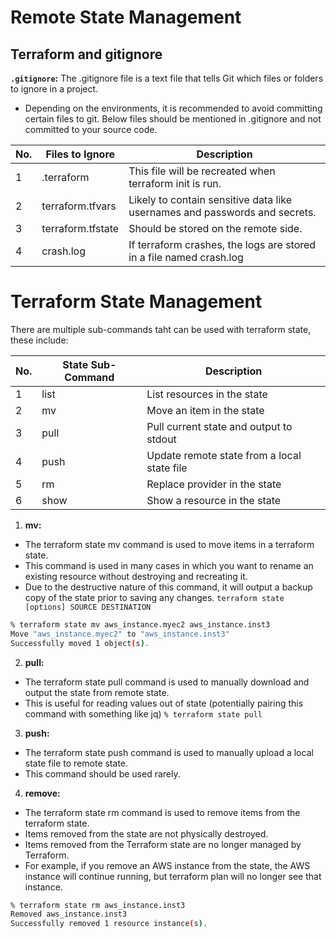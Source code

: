 # Remote State Management

## Terraform and gitignore

**`.gitignore`:** The .gitignore file is a text file that tells Git which files or folders to ignore in a project.

- Depending on the environments, it is recommended to avoid committing certain files to git. Below files should be mentioned in .gitignore and not committed to your source code.
  
|  No.  |Files to Ignore    |            Description                                                      |
| ----- |------------------ | --------------------------------------------------------------------------- |
|   1   | .terraform        | This file will be recreated when terraform init is run.                     |
|   2   | terraform.tfvars  | Likely to contain sensitive data like usernames and passwords and secrets.  |
|   3   | terraform.tfstate | Should be stored on the remote side.                                        |
|   4   | crash.log         | If terraform crashes, the logs are stored in a file named crash.log         |

# Terraform State Management

There are multiple sub-commands taht can be used with terraform state, these include:

|  No.  | State Sub-Command  |            Description                                      |
| ----- | ------------------ | ----------------------------------------------------------- |
|   1   |      list          |  List resources in the state                                |
|   2   |      mv            |  Move an item in the state                                  |
|   3   |      pull          |  Pull current state and output to stdout                    |
|   4   |      push          |  Update remote state from a local state file                |
|   5   |      rm            |  Replace provider in the state                              |
|   6   |      show          |  Show a resource in the state                               |

1. **mv:** 
- The terraform state mv command is used to move items in a terraform state.
- This command is used in many cases in which you want to rename an existing resource without destroying and recreating it.
- Due to the destructive nature of this command, it will output a backup copy of the state prior to saving any changes.
`terraform state [options] SOURCE DESTINATION`

```sh
% terraform state mv aws_instance.myec2 aws_instance.inst3
Move "aws_instance.myec2" to "aws_instance.inst3"
Successfully moved 1 object(s).
```
2. **pull:**
- The terraform state pull command is used to manually download and output the state from remote state.
- This is useful for reading values out of state (potentially pairing this command with something like jq)
`% terraform state pull`

3. **push:**
- The terraform state push command is used to manually upload a local state file to remote state.
- This command should be used rarely.

4. **remove:**
- The terraform state rm command is used to remove items from the terraform state.
- Items removed from the state are not physically destroyed.
- Items removed from the Terraform state are no longer managed by Terraform.
- For example, if you remove an AWS instance from the state, the AWS instance will continue running, but terraform plan will no longer see that instance.
```sh
% terraform state rm aws_instance.inst3
Removed aws_instance.inst3
Successfully removed 1 resource instance(s).
```
